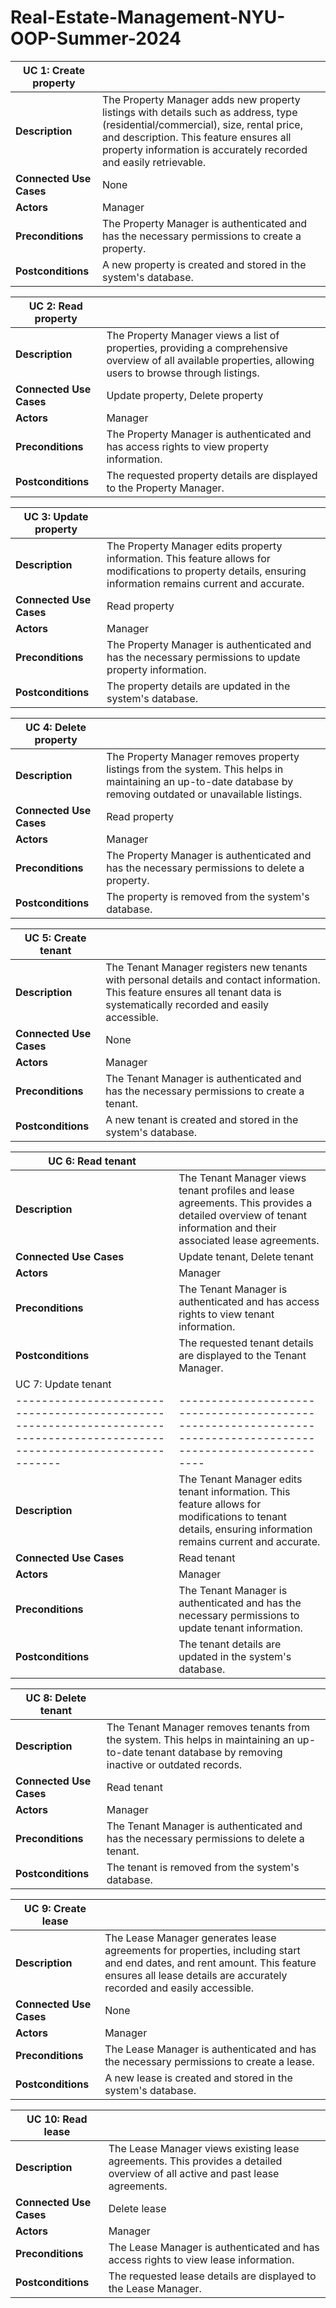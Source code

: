 # Real-Estate-Management-NYU-OOP-Summer-2024

| UC 1: Create property                                                                                                     |                                                                                                             |
|--------------------------------------------------------------------------------------------------------------------------|-------------------------------------------------------------------------------------------------------------|
| **Description**         | The Property Manager adds new property listings with details such as address, type (residential/commercial), size, rental price, and description. This feature ensures all property information is accurately recorded and easily retrievable. |
| **Connected Use Cases** | None                                                                                           |                                                                                                             |
| **Actors**              | Manager                                                                                        |                                                                                                             |
| **Preconditions**       | The Property Manager is authenticated and has the necessary permissions to create a property.  |                                                                                                             |
| **Postconditions**      | A new property is created and stored in the system's database.                                  |                                                                                                             |

| UC 2: Read property                                                                                                       |                                                                                                             |
|--------------------------------------------------------------------------------------------------------------------------|-------------------------------------------------------------------------------------------------------------|
| **Description**         | The Property Manager views a list of properties, providing a comprehensive overview of all available properties, allowing users to browse through listings. |
| **Connected Use Cases** | Update property, Delete property                                                               |                                                                                                             |
| **Actors**              | Manager                                                                                        |                                                                                                             |
| **Preconditions**       | The Property Manager is authenticated and has access rights to view property information.      |                                                                                                             |
| **Postconditions**      | The requested property details are displayed to the Property Manager.                           |                                                                                                             |

| UC 3: Update property                                                                                                     |                                                                                                             |
|--------------------------------------------------------------------------------------------------------------------------|-------------------------------------------------------------------------------------------------------------|
| **Description**         | The Property Manager edits property information. This feature allows for modifications to property details, ensuring information remains current and accurate. |
| **Connected Use Cases** | Read property                                                                                  |                                                                                                             |
| **Actors**              | Manager                                                                                        |                                                                                                             |
| **Preconditions**       | The Property Manager is authenticated and has the necessary permissions to update property information.  |                                                                                                             |
| **Postconditions**      | The property details are updated in the system's database.                                     |                                                                                                             |

| UC 4: Delete property                                                                                                     |                                                                                                             |
|--------------------------------------------------------------------------------------------------------------------------|-------------------------------------------------------------------------------------------------------------|
| **Description**         | The Property Manager removes property listings from the system. This helps in maintaining an up-to-date database by removing outdated or unavailable listings. |
| **Connected Use Cases** | Read property                                                                                  |                                                                                                             |
| **Actors**              | Manager                                                                                        |                                                                                                             |
| **Preconditions**       | The Property Manager is authenticated and has the necessary permissions to delete a property.  |                                                                                                             |
| **Postconditions**      | The property is removed from the system's database.                                            |                                                                                                             |

| UC 5: Create tenant                                                                                                       |                                                                                                             |
|--------------------------------------------------------------------------------------------------------------------------|-------------------------------------------------------------------------------------------------------------|
| **Description**         | The Tenant Manager registers new tenants with personal details and contact information. This feature ensures all tenant data is systematically recorded and easily accessible. |
| **Connected Use Cases** | None                                                                                           |                                                                                                             |
| **Actors**              | Manager                                                                                        |                                                                                                             |
| **Preconditions**       | The Tenant Manager is authenticated and has the necessary permissions to create a tenant.      |                                                                                                             |
| **Postconditions**      | A new tenant is created and stored in the system's database.                                    |                                                                                                             |

| UC 6: Read tenant                                                                                                         |                                                                                                             |
|--------------------------------------------------------------------------------------------------------------------------|-------------------------------------------------------------------------------------------------------------|
| **Description**         | The Tenant Manager views tenant profiles and lease agreements. This provides a detailed overview of tenant information and their associated lease agreements. |
| **Connected Use Cases** | Update tenant, Delete tenant                                                                   |                                                                                                             |
| **Actors**              | Manager                                                                                        |                                                                                                             |
| **Preconditions**       | The Tenant Manager is authenticated and has access rights to view tenant information.          |                                                                                                             |
| **Postconditions**      | The requested tenant details are displayed to the Tenant Manager.                              |                                                                                                             |
| UC 7: Update tenant                                                                                                       |                                                                                                             |
|--------------------------------------------------------------------------------------------------------------------------|-------------------------------------------------------------------------------------------------------------|
| **Description**         | The Tenant Manager edits tenant information. This feature allows for modifications to tenant details, ensuring information remains current and accurate. |
| **Connected Use Cases** | Read tenant                                                                                    |                                                                                                             |
| **Actors**              | Manager                                                                                        |                                                                                                             |
| **Preconditions**       | The Tenant Manager is authenticated and has the necessary permissions to update tenant information.  |                                                                                                             |
| **Postconditions**      | The tenant details are updated in the system's database.                                       |                                                                                                             |

| UC 8: Delete tenant                                                                                                       |                                                                                                             |
|--------------------------------------------------------------------------------------------------------------------------|-------------------------------------------------------------------------------------------------------------|
| **Description**         | The Tenant Manager removes tenants from the system. This helps in maintaining an up-to-date tenant database by removing inactive or outdated records. |
| **Connected Use Cases** | Read tenant                                                                                    |                                                                                                             |
| **Actors**              | Manager                                                                                        |                                                                                                             |
| **Preconditions**       | The Tenant Manager is authenticated and has the necessary permissions to delete a tenant.      |                                                                                                             |
| **Postconditions**      | The tenant is removed from the system's database.                                              |                                                                                                             |

| UC 9: Create lease                                                                                                        |                                                                                                             |
|--------------------------------------------------------------------------------------------------------------------------|-------------------------------------------------------------------------------------------------------------|
| **Description**         | The Lease Manager generates lease agreements for properties, including start and end dates, and rent amount. This feature ensures all lease details are accurately recorded and easily accessible. |
| **Connected Use Cases** | None                                                                                           |                                                                                                             |
| **Actors**              | Manager                                                                                        |                                                                                                             |
| **Preconditions**       | The Lease Manager is authenticated and has the necessary permissions to create a lease.        |                                                                                                             |
| **Postconditions**      | A new lease is created and stored in the system's database.                                     |                                                                                                             |

| UC 10: Read lease                                                                                                         |                                                                                                             |
|--------------------------------------------------------------------------------------------------------------------------|-------------------------------------------------------------------------------------------------------------|
| **Description**         | The Lease Manager views existing lease agreements. This provides a detailed overview of all active and past lease agreements. |
| **Connected Use Cases** | Delete lease                                                                                   |                                                                                                             |
| **Actors**              | Manager                                                                                        |                                                                                                             |
| **Preconditions**       | The Lease Manager is authenticated and has access rights to view lease information.            |                                                                                                             |
| **Postconditions**      | The requested lease details are displayed to the Lease Manager.                                |                                                                                                             |
